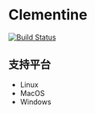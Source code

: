 # Clementine

[![Build Status](https://travis-ci.org/ShenMian/Clementine.svg?branch=master)](https://travis-ci.org/ShenMian/Clementine)

## 支持平台
 - Linux
 - MacOS
 - Windows
